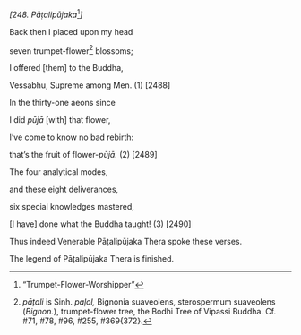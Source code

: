 *\[248. Pāṭalipūjaka*[^1]*\]*

Back then I placed upon my head

seven trumpet-flower[^2] blossoms;

I offered \[them\] to the Buddha,

Vessabhu, Supreme among Men. (1) \[2488\]

In the thirty-one aeons since

I did *pūjā* \[with\] that flower,

I’ve come to know no bad rebirth:

that’s the fruit of flower-*pūjā.* (2) \[2489\]

The four analytical modes,

and these eight deliverances,

six special knowledges mastered,

\[I have\] done what the Buddha taught! (3) \[2490\]

Thus indeed Venerable Pāṭalipūjaka Thera spoke these verses.

The legend of Pāṭalipūjaka Thera is finished.

[^1]: “Trumpet-Flower-Worshipper”

[^2]: *pāṭali* is Sinh. *paḷol,* Bignonia suaveolens, sterospermum
    suaveolens (*Bignon.*), trumpet-flower tree, the Bodhi Tree of
    Vipassi Buddha. Cf. \#71, \#78, \#96, \#255, \#369{372}.
